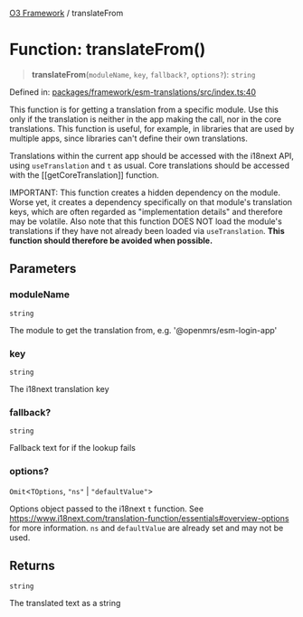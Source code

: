 [O3 Framework](../API.md) / translateFrom

# Function: translateFrom()

> **translateFrom**(`moduleName`, `key`, `fallback?`, `options?`): `string`

Defined in: [packages/framework/esm-translations/src/index.ts:40](https://github.com/UjjawalPrabhat/openmrs-esm-core/blob/main/packages/framework/esm-translations/src/index.ts#L40)

This function is for getting a translation from a specific module. Use this only if the
translation is neither in the app making the call, nor in the core translations.
This function is useful, for example, in libraries that are used by multiple apps, since libraries can't
define their own translations.

Translations within the current app should be accessed with the i18next API, using
`useTranslation` and `t` as usual. Core translations should be accessed with the
[[getCoreTranslation]] function.

IMPORTANT: This function creates a hidden dependency on the module. Worse yet, it creates
a dependency specifically on that module's translation keys, which are often regarded as
"implementation details" and therefore may be volatile. Also note that this function DOES NOT
load the module's translations if they have not already been loaded via `useTranslation`.
**This function should therefore be avoided when possible.**

## Parameters

### moduleName

`string`

The module to get the translation from, e.g. '@openmrs/esm-login-app'

### key

`string`

The i18next translation key

### fallback?

`string`

Fallback text for if the lookup fails

### options?

`Omit`\<`TOptions`, `"ns"` \| `"defaultValue"`\>

Options object passed to the i18next `t` function. See https://www.i18next.com/translation-function/essentials#overview-options
           for more information. `ns` and `defaultValue` are already set and may not be used.

## Returns

`string`

The translated text as a string
